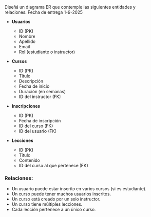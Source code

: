 Diseñá un diagrama ER que contemple las siguientes entidades y relaciones. Fecha de entrega 1-9-2025

- **Usuarios**
  - ID (PK)
  - Nombre
  - Apellido
  - Email
  - Rol (estudiante o instructor)

- **Cursos**
  - ID (PK)
  - Título
  - Descripción
  - Fecha de inicio
  - Duración (en semanas)
  - ID del instructor (FK)

- **Inscripciones**
  - ID (PK)
  - Fecha de inscripción
  - ID del curso (FK)
  - ID del usuario (FK)

- **Lecciones**
  - ID (PK)
  - Título
  - Contenido
  - ID del curso al que pertenece (FK)

### Relaciones:
- Un usuario puede estar inscrito en varios cursos (si es estudiante).
- Un curso puede tener muchos usuarios inscritos.
- Un curso está creado por un solo instructor.
- Un curso tiene múltiples lecciones.
- Cada lección pertenece a un único curso.
